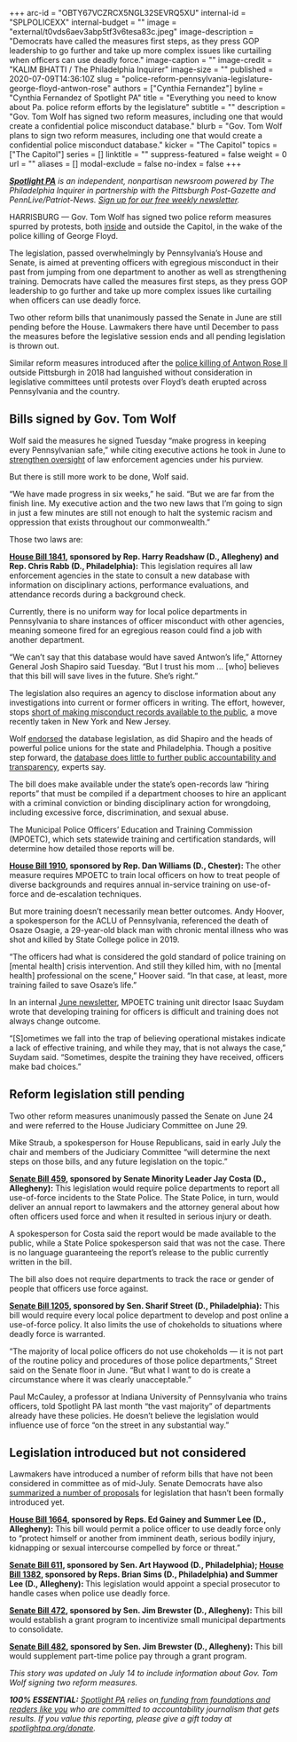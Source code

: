 +++
arc-id = "OBTY67VCZRCX5NGL32SEVRQ5XU"
internal-id = "SPLPOLICEXX"
internal-budget = ""
image = "external/t0vds6aev3abp5tf3v6tesa83c.jpeg"
image-description = "Democrats have called the measures first steps, as they press GOP leadership to go further and take up more complex issues like curtailing when officers can use deadly force."
image-caption = ""
image-credit = "KALIM BHATTI / The Philadelphia Inquirer"
image-size = ""
published = 2020-07-09T14:36:10Z
slug = "police-reform-pennsylvania-legislature-george-floyd-antwon-rose"
authors = ["Cynthia Fernandez"]
byline = "Cynthia Fernandez of Spotlight PA"
title = "Everything you need to know about Pa. police reform efforts by the legislature"
subtitle = ""
description = "Gov. Tom Wolf has signed two reform measures, including one that would create a confidential police misconduct database."
blurb = "Gov. Tom Wolf plans to sign two reform measures, including one that would create a confidential police misconduct database."
kicker = "The Capitol"
topics = ["The Capitol"]
series = []
linktitle = ""
suppress-featured = false
weight = 0
url = ""
aliases = []
modal-exclude = false
no-index = false
+++

<a href="https://www.spotlightpa.org/"><i><b>Spotlight PA</b></i></a><i> is an independent, nonpartisan newsroom powered by The Philadelphia Inquirer in partnership with the Pittsburgh Post-Gazette and PennLive/Patriot-News. </i><a href="https://www.spotlightpa.org/newsletters"><i>Sign up for our free weekly newsletter</i></a><i>.</i>

HARRISBURG — Gov. Tom Wolf has signed two police reform measures spurred by protests, both <a href="https://www.spotlightpa.org/news/2020/06/pennsylvania-george-floyd-protests-democrats-block-house-demand-action/" target=_blank>inside</a> and outside the Capitol, in the wake of the police killing of George Floyd.

The legislation, passed overwhelmingly by Pennsylvania’s House and Senate, is aimed at preventing officers with egregious misconduct in their past from jumping from one department to another as well as strengthening training. Democrats have called the measures first steps, as they press GOP leadership to go further and take up more complex issues like curtailing when officers can use deadly force.

Two other reform bills that unanimously passed the Senate in June are still pending before the House. Lawmakers there have until December to pass the measures before the legislative session ends and all pending legislation is thrown out. 

Similar reform measures introduced after the <a href="https://www.spotlightpa.org/news/2020/06/police-protest-pennsylvania-antwon-rose-use-of-force/" target=_blank>police killing of Antwon Rose II</a> outside Pittsburgh in 2018 had languished without consideration in legislative committees until protests over Floyd’s death erupted across Pennsylvania and the country.

## Bills signed by Gov. Tom Wolf

Wolf said the measures he signed Tuesday “make progress in keeping every Pennsylvanian safe,” while citing executive actions he took in June to <a href="https://www.spotlightpa.org/news/2020/06/pennsylvania-state-police-watchdog-tom-wolf-reform-george-floyd/" target=_blank>strengthen oversight</a> of law enforcement agencies under his purview. 

But there is still more work to be done, Wolf said.

“We have made progress in six weeks,” he said. “But we are far from the finish line. My executive action and the two new laws that I’m going to sign in just a few minutes are still not enough to halt the systemic racism and oppression that exists throughout our commonwealth.” 

Those two laws are:

<a href="https://www.legis.state.pa.us/cfdocs/billInfo/billInfo.cfm?sYear=2019&sInd=0&body=H&type=B&bn=1841"><b>House Bill 1841</b></a><b>, sponsored by Rep. Harry Readshaw (D., Allegheny) and Rep. Chris Rabb (D., Philadelphia):</b> This legislation requires all law enforcement agencies in the state to consult a new database with information on disciplinary actions, performance evaluations, and attendance records during a background check.

Currently, there is no uniform way for local police departments in Pennsylvania to share instances of officer misconduct with other agencies, meaning someone fired for an egregious reason could find a job with another department.

“We can’t say that this database would have saved Antwon’s life,” Attorney General Josh Shapiro said Tuesday. “But I trust his mom ... [who] believes that this bill will save lives in the future. She’s right.”

The legislation also requires an agency to disclose information about any investigations into current or former officers in writing. The effort, however, stops <a href="https://www.spotlightpa.org/news/2020/06/pennsylvania-police-misconduct-database-george-floyd/" target=_blank>short of making misconduct records available to the public</a>, a move recently taken in New York and New Jersey.

Wolf <a href="https://www.spotlightpa.org/news/2020/06/pennsylvania-state-police-watchdog-tom-wolf-reform-george-floyd/">endorsed</a> the database legislation, as did Shapiro and the heads of powerful police unions for the state and Philadelphia. Though a positive step forward, the <a href="https://www.spotlightpa.org/news/2020/06/antwon-rose-pennsylvania-police-misconduct-database/" target=_blank>database does little to further public accountability and transparency</a>, experts say.

The bill does make available under the state’s open-records law “hiring reports” that must be compiled if a department chooses to hire an applicant with a criminal conviction or binding disciplinary action for wrongdoing, including excessive force, discrimination, and sexual abuse.

The Municipal Police Officers’ Education and Training Commission (MPOETC), which sets statewide training and certification standards, will determine how detailed those reports will be.

<a href="https://www.legis.state.pa.us/cfdocs/billinfo/billinfo.cfm?syear=2019&sind=0&body=H&type=B&bn=1910"><b>House Bill 1910</b></a><b>, sponsored by Rep. Dan Williams (D., Chester): </b>The other measure requires MPOETC to train local officers on how to treat people of diverse backgrounds and requires annual in-service training on use-of-force and de-escalation techniques.

But more training doesn’t necessarily mean better outcomes. Andy Hoover, a spokesperson for the ACLU of Pennsylvania, referenced the death of Osaze Osagie, a 29-year-old black man with chronic mental illness who was shot and killed by State College police in 2019.

“The officers had what is considered the gold standard of police training on [mental health] crisis intervention. And still they killed him, with no [mental health] professional on the scene,” Hoover said. “In that case, at least, more training failed to save Osaze’s life.”

In an internal <a href="https://mpoetc.psp.pa.gov/MPOETC%20Newsletters/MPOETC_Newsletter_2020_06.pdf">June newsletter</a>, MPOETC training unit director Isaac Suydam wrote that developing training for officers is difficult and training does not always change outcome.

“[S]ometimes we fall into the trap of believing operational mistakes indicate a lack of effective training, and while they may, that is not always the case,” Suydam said. “Sometimes, despite the training they have received, officers make bad choices.”

## Reform legislation still pending

Two other reform measures unanimously passed the Senate on June 24 and were referred to the House Judiciary Committee on June 29.

Mike Straub, a spokesperson for House Republicans, said in early July the chair and members of the Judiciary Committee “will determine the next steps on those bills, and any future legislation on the topic.” 

<a href="https://www.legis.state.pa.us/cfdocs/billinfo/BillInfo.cfm?syear=2019&sind=0&body=S&type=B&bn=459"><b>Senate Bill 459</b></a><b>, sponsored by Senate Minority Leader Jay Costa (D., Allegheny):</b> This legislation would require police departments to report all use-of-force incidents to the State Police. The State Police, in turn, would deliver an annual report to lawmakers and the attorney general about how often officers used force and when it resulted in serious injury or death.

A spokesperson for Costa said the report would be made available to the public, while a State Police spokesperson said that was not the case. There is no language guaranteeing the report’s release to the public currently written in the bill.

The bill also does not require departments to track the race or gender of people that officers use force against.

<a href="https://www.legis.state.pa.us/cfdocs/billinfo/billinfo.cfm?syear=2019&sind=0&body=S&type=B&bn=1205"><b>Senate Bill 1205</b></a><b>, sponsored by Sen. Sharif Street (D., Philadelphia):</b> This bill would require every local police department to develop and post online a use-of-force policy. It also limits the use of chokeholds to situations where deadly force is warranted.

“The majority of local police officers do not use chokeholds — it is not part of the routine policy and procedures of those police departments,” Street said on the Senate floor in June. “But what I want to do is create a circumstance where it was clearly unacceptable.”

Paul McCauley, a professor at Indiana University of Pennsylvania who trains officers, told Spotlight PA last month “the vast majority” of departments already have these policies. He doesn’t believe the legislation would influence use of force “on the street in any substantial way.”

## Legislation introduced but not considered

Lawmakers have introduced a number of reform bills that have not been considered in committee as of mid-July. Senate Democrats have also <a href="https://www.pasenate.com/reform/" target=_blank>summarized a number of proposals</a> for legislation that hasn’t been formally introduced yet.

<a href="https://www.legis.state.pa.us/cfdocs/billinfo/billinfo.cfm?syear=2019&sind=0&body=H&type=B&bn=1664" target=_blank><b>House Bill 1664</b></a><b>, sponsored by Reps. Ed Gainey and Summer Lee (D., Allegheny):</b> This bill would permit a police officer to use deadly force only to “protect himself or another from imminent death, serious bodily injury, kidnapping or sexual intercourse compelled by force or threat.”

<a href="https://www.legis.state.pa.us//cfdocs/Legis/CSM/showMemoPublic.cfm?chamber=S&SPick=20190&cosponId=27013" target=_blank><b>Senate Bill 611</b></a><b>, sponsored by Sen. Art Haywood (D., Philadelphia); </b><a href="https://www.legis.state.pa.us/cfdocs/billinfo/billinfo.cfm?syear=2019&sind=0&body=H&type=B&bn=1382" target=_blank><b>House Bill 1382</b></a><b>, sponsored by Reps. Brian Sims (D., Philadelphia) and Summer Lee (D., Allegheny): </b>This legislation would appoint a special prosecutor to handle cases when police use deadly force.

<a href="https://www.legis.state.pa.us/cfdocs/billInfo/BillInfo.cfm?syear=2019&sind=0&body=S&type=B&bn=472" target=_blank><b>Senate Bill 472</b></a><b>, sponsored by Sen. Jim Brewster (D., Allegheny):</b> This bill would establish a grant program to incentivize small municipal departments to consolidate.

<a href="https://www.legis.state.pa.us/cfdocs/billInfo/billInfo.cfm?sYear=2019&sInd=0&body=S&type=B&bn=0482" target=_blank><b>Senate Bill 482</b></a><b>, sponsored by Sen. Jim Brewster (D., Allegheny): </b>This bill would supplement part-time police pay through a grant program.

<i>This story was updated on July 14 to include information about Gov. Tom Wolf signing two reform measures.</i>

<i><b>100% ESSENTIAL:</b></i> <a href="https://www.spotlightpa.org/"><i>Spotlight PA</i></a><i> relies on</i><a href="https://www.spotlightpa.org/support"><i> funding from foundations and readers like you</i></a><i> who are committed to accountability journalism that gets results. If you value this reporting, please give a gift today at </i><a href="http://spotlightpa.org/donate"><i>spotlightpa.org/donate</i></a><i>.</i>
